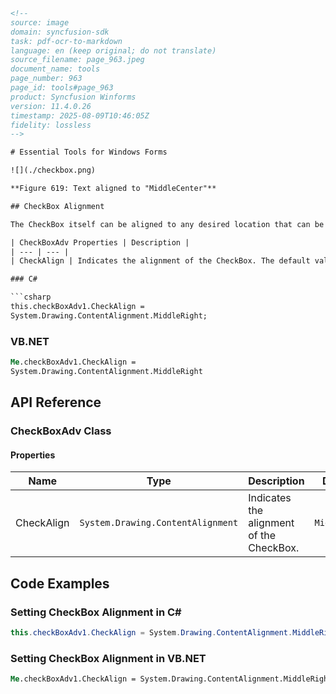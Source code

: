 ```html
<!-- 
source: image
domain: syncfusion-sdk
task: pdf-ocr-to-markdown
language: en (keep original; do not translate)
source_filename: page_963.jpeg
document_name: tools
page_number: 963
page_id: tools#page_963
product: Syncfusion Winforms
version: 11.4.0.26
timestamp: 2025-08-09T10:46:05Z
fidelity: lossless
-->

# Essential Tools for Windows Forms

![](./checkbox.png)

**Figure 619: Text aligned to "MiddleCenter"**

## CheckBox Alignment

The CheckBox itself can be aligned to any desired location that can be chosen from the options given in the following property.

| CheckBoxAdv Properties | Description |
| --- | --- |
| CheckAlign | Indicates the alignment of the CheckBox. The default value is set to 'MiddleLeft'. The options included are as follows.<br><br>**TopLeft**, <br>**TopCenter**, <br>**TopRight**, <br>**MiddleLeft**, <br>**MiddleCenter**, <br>**MiddleRight**, <br>**BottomLeft**, <br>**BottomCenter** and <br>**BottomRight**. |

### C#

```csharp
this.checkBoxAdv1.CheckAlign = 
System.Drawing.ContentAlignment.MiddleRight;
```

### VB.NET

```vb
Me.checkBoxAdv1.CheckAlign = 
System.Drawing.ContentAlignment.MiddleRight
```

## API Reference

### CheckBoxAdv Class

#### Properties
| Name | Type | Description | Default | Required |
| --- | --- | --- | --- | --- |
| CheckAlign | `System.Drawing.ContentAlignment` | Indicates the alignment of the CheckBox. | `MiddleLeft` | No |

## Code Examples

### Setting CheckBox Alignment in C#

```csharp
this.checkBoxAdv1.CheckAlign = System.Drawing.ContentAlignment.MiddleRight;
```

### Setting CheckBox Alignment in VB.NET

```vb
Me.checkBoxAdv1.CheckAlign = System.Drawing.ContentAlignment.MiddleRight
```

<!-- tags: [syncfusion, winforms, checkboxadv, alignment, version: 11.4.0.26] -->
``` 
